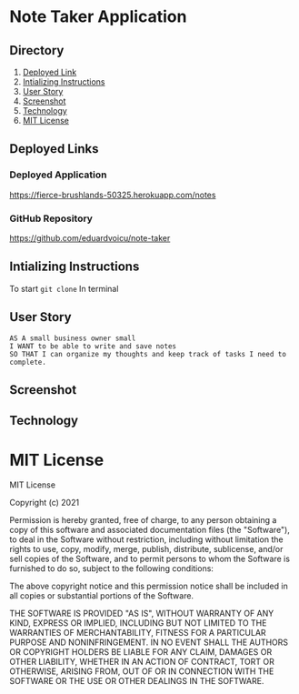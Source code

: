 # Note Taker Application

## Directory
1. [Deployed Link](#Deployed-link)
2. [Intializing Instructions](#Intializing-Intructions)
3. [User Story](#user-story)
4. [Screenshot](#screenshot)
5. [Technology](#technology)
4. [MIT License](#mit-license)

## Deployed Links

### Deployed Application

https://fierce-brushlands-50325.herokuapp.com/notes

### GitHub Repository 

https://github.com/eduardvoicu/note-taker

## Intializing Instructions

To start `git clone`
In terminal



## User Story

```
AS A small business owner small
I WANT to be able to write and save notes
SO THAT I can organize my thoughts and keep track of tasks I need to complete.
```

## Screenshot

## Technology

# MIT License

MIT License

Copyright (c) 2021

Permission is hereby granted, free of charge, to any person obtaining a copy
of this software and associated documentation files (the "Software"), to deal
in the Software without restriction, including without limitation the rights
to use, copy, modify, merge, publish, distribute, sublicense, and/or sell
copies of the Software, and to permit persons to whom the Software is
furnished to do so, subject to the following conditions:

The above copyright notice and this permission notice shall be included in all
copies or substantial portions of the Software.

THE SOFTWARE IS PROVIDED "AS IS", WITHOUT WARRANTY OF ANY KIND, EXPRESS OR
IMPLIED, INCLUDING BUT NOT LIMITED TO THE WARRANTIES OF MERCHANTABILITY,
FITNESS FOR A PARTICULAR PURPOSE AND NONINFRINGEMENT. IN NO EVENT SHALL THE
AUTHORS OR COPYRIGHT HOLDERS BE LIABLE FOR ANY CLAIM, DAMAGES OR OTHER
LIABILITY, WHETHER IN AN ACTION OF CONTRACT, TORT OR OTHERWISE, ARISING FROM,
OUT OF OR IN CONNECTION WITH THE SOFTWARE OR THE USE OR OTHER DEALINGS IN THE
SOFTWARE.